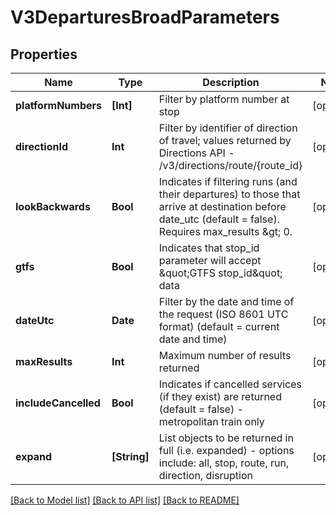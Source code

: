 # V3DeparturesBroadParameters

## Properties
Name | Type | Description | Notes
------------ | ------------- | ------------- | -------------
**platformNumbers** | **[Int]** | Filter by platform number at stop | [optional] 
**directionId** | **Int** | Filter by identifier of direction of travel; values returned by Directions API - /v3/directions/route/{route_id} | [optional] 
**lookBackwards** | **Bool** | Indicates if filtering runs (and their departures) to those that arrive at destination before date_utc (default &#x3D; false). Requires max_results &amp;gt; 0. | [optional] 
**gtfs** | **Bool** | Indicates that stop_id parameter will accept \&quot;GTFS stop_id\&quot; data | [optional] 
**dateUtc** | **Date** | Filter by the date and time of the request (ISO 8601 UTC format) (default &#x3D; current date and time) | [optional] 
**maxResults** | **Int** | Maximum number of results returned | [optional] 
**includeCancelled** | **Bool** | Indicates if cancelled services (if they exist) are returned (default &#x3D; false) - metropolitan train only | [optional] 
**expand** | **[String]** | List objects to be returned in full (i.e. expanded) - options include: all, stop, route, run, direction, disruption | [optional] 

[[Back to Model list]](../README.md#documentation-for-models) [[Back to API list]](../README.md#documentation-for-api-endpoints) [[Back to README]](../README.md)


